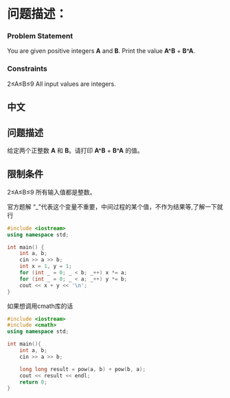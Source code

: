# 问题描述：
### Problem Statement
You are given positive integers **A** and **B**. Print the value **A^B** + **B^A**.

### Constraints
2≤A≤B≤9
All input values are integers.

## 中文
## 问题描述
给定两个正整数 **A** 和 **B**。请打印 **A^B** + **B^A** 的值。

## 限制条件
2≤A≤B≤9
所有输入值都是整数。

官方题解
“_”代表这个变量不重要，中间过程的某个值，不作为结果等,了解一下就行
```cpp
#include <iostream>
using namespace std;

int main() {
	int a, b;
	cin >> a >> b;
	int x = 1, y = 1;
	for (int _ = 0; _ < b; _++) x *= a;
	for (int _ = 0; _ < a; _++) y *= b;
	cout << x + y << '\n';
}
```

如果想调用cmath库的话
```cpp
#include <iostream>
#include <cmath>
using namespace std;

int main(){
    int a, b;
    cin >> a >> b;

    long long result = pow(a, b) + pow(b, a);
    cout << result << endl;
    return 0;
}
```
